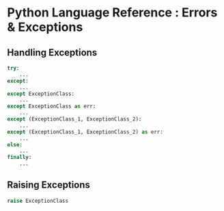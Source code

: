 Python Language Reference : Errors & Exceptions
===============================================

Handling Exceptions
-------------------
```python
try:
    ...
except:
    ...
except ExceptionClass:
    ...
except ExceptionClass as err:
    ...
except (ExceptionClass_1, ExceptionClass_2):
    ...
except (ExceptionClass_1, ExceptionClass_2) as err:
    ...
else:
    ...
finally:
    ...
```

Raising Exceptions
------------------
```python
raise ExceptionClass
```